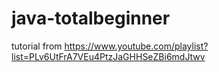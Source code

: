 # java-totalbeginner
tutorial from https://www.youtube.com/playlist?list=PLv6UtFrA7VEu4PtzJaGHHSeZBi6mdJtwv
